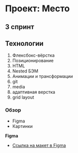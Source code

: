# Проект: Место

## 3 спринт
## Технологии

1. Флексбокс-вёрстка
2. Позиционирование
3. HTML
4. Nested БЭМ
5. Анимации и трансформации
6. git
7. media
8. адаптивная верстка
9. grid layout
### Обзор

- Figma
- Картинки

**Figma**

- [Ссылка на макет в Figma](https://www.figma.com/file/2cn9N9jSkmxD84oJik7xL7/JavaScript.-Sprint-4?node-id=0%3A1)
